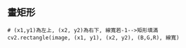## 畫矩形
    # (x1,y1)為左上, (x2, y2)為右下, 線寬若-1-->矩形填滿
    cv2.rectangle(image, (x1, y1), (x2, y2), (B,G,R), 線寬)
